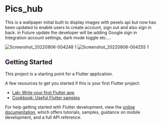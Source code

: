 # Pics_hub

This is a wallpaper initial built to display images with pexels api but now has been updated to enable users to create account, sign out and also sign in back. in Future update the developer will be adding Google sign in Integration account settings, dark mode toggle etc....

![Screenshot_20220806-004248 1](https://user-images.githubusercontent.com/78212294/183225930-6ebfd797-39f3-4b30-9d5a-6747e58c7223.jpg)
![Screenshot_20220806-004255 1](https://user-images.githubusercontent.com/78212294/183226061-8802e569-b7dd-48f0-86bb-61924a809833.jpg)


## Getting Started

This project is a starting point for a Flutter application.

A few resources to get you started if this is your first Flutter project:

- [Lab: Write your first Flutter app](https://docs.flutter.dev/get-started/codelab)
- [Cookbook: Useful Flutter samples](https://docs.flutter.dev/cookbook)

For help getting started with Flutter development, view the
[online documentation](https://docs.flutter.dev/), which offers tutorials,
samples, guidance on mobile development, and a full API reference.
